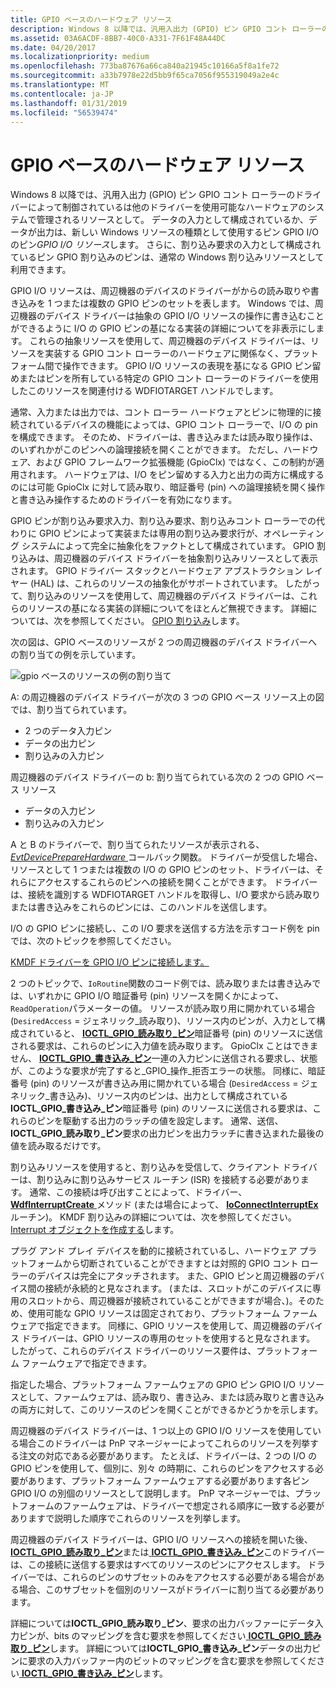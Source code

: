 ```yaml
---
title: GPIO ベースのハードウェア リソース
description: Windows 8 以降では、汎用入出力 (GPIO) ピン GPIO コント ローラーのドライバーによって制御されているは他のドライバーを使用可能なハードウェアのシステムで管理されるリソースとして。
ms.assetid: 03A6ACDF-8BB7-40C0-A331-7F61F48A44DC
ms.date: 04/20/2017
ms.localizationpriority: medium
ms.openlocfilehash: 773ba87676a66ca840a21945c10166a5f8a1fe72
ms.sourcegitcommit: a33b7978e22d5bb9f65ca7056f955319049a2e4c
ms.translationtype: MT
ms.contentlocale: ja-JP
ms.lasthandoff: 01/31/2019
ms.locfileid: "56539474"
---
```

# <a name="gpio-based-hardware-resources"></a>GPIO ベースのハードウェア リソース


Windows 8 以降では、汎用入出力 (GPIO) ピン GPIO コント ローラーのドライバーによって制御されているは他のドライバーを使用可能なハードウェアのシステムで管理されるリソースとして。 データの入力として構成されているか、データが出力は、新しい Windows リソースの種類として使用するピン GPIO I/O のピン*GPIO I/O リソース*します。 さらに、割り込み要求の入力として構成されているピン GPIO 割り込みのピンは、通常の Windows 割り込みリソースとして利用できます。

GPIO I/O リソースは、周辺機器のデバイスのドライバーがからの読み取りや書き込みを 1 つまたは複数の GPIO ピンのセットを表します。 Windows では、周辺機器のデバイス ドライバーは抽象の GPIO I/O リソースの操作に書き込むことができるように I/O の GPIO ピンの基になる実装の詳細についてを非表示にします。 これらの抽象リソースを使用して、周辺機器のデバイス ドライバーは、リソースを実装する GPIO コント ローラーのハードウェアに関係なく、プラットフォーム間で操作できます。 GPIO I/O リソースの表現を基になる GPIO ピン留めまたはピンを所有している特定の GPIO コント ローラーのドライバーを使用したこのリソースを関連付ける WDFIOTARGET ハンドルでします。

通常、入力または出力では、コント ローラー ハードウェアとピンに物理的に接続されているデバイスの機能によっては、GPIO コント ローラーで、I/O の pin を構成できます。 そのため、ドライバーは、書き込みまたは読み取り操作は、のいずれかがこのピンへの論理接続を開くことができます。 ただし、ハードウェア、および GPIO フレームワーク拡張機能 (GpioClx) ではなく、この制約が適用されます。 ハードウェアは、I/O をピン留めする入力と出力の両方に構成するのには可能 GpioClx に対して読み取り、暗証番号 (pin) への論理接続を開く操作と書き込み操作するためのドライバーを有効になります。

GPIO ピンが割り込み要求入力、割り込み要求、割り込みコント ローラーでの代わりに GPIO ピンによって実装または専用の割り込み要求行が、オペレーティング システムによって完全に抽象化をファクトとして構成されています。 GPIO 割り込みは、周辺機器のデバイス ドライバーを抽象割り込みリソースとして表示されます。 GPIO ドライバー スタックとハードウェア アブストラクション レイヤー (HAL) は、これらのリソースの抽象化がサポートされています。 したがって、割り込みのリソースを使用して、周辺機器のデバイス ドライバーは、これらのリソースの基になる実装の詳細についてをほとんど無視できます。 詳細については、次を参照してください。 [GPIO 割り込み](https://msdn.microsoft.com/library/windows/hardware/hh406467)します。

次の図は、GPIO ベースのリソースが 2 つの周辺機器のデバイス ドライバーへの割り当ての例を示しています。

![gpio ベースのリソースの例の割り当て](images/gpioresources.png)

A: の周辺機器のデバイス ドライバーが次の 3 つの GPIO ベース リソース上の図では、割り当てられています。

-   2 つのデータ入力ピン
-   データの出力ピン
-   割り込みの入力ピン

周辺機器のデバイス ドライバーの b: 割り当てられている次の 2 つの GPIO ベース リソース

-   データの入力ピン
-   割り込みの入力ピン

A と B のドライバーで、割り当てられたリソースが表示される、 [ *EvtDevicePrepareHardware* ](https://msdn.microsoft.com/library/windows/hardware/ff540880)コールバック関数。 ドライバーが受信した場合、リソースとして 1 つまたは複数の I/O の GPIO ピンのセット、ドライバーは、それらにアクセスするこれらのピンへの接続を開くことができます。 ドライバーは、接続を識別する WDFIOTARGET ハンドルを取得し、I/O 要求から読み取りまたは書き込みをこれらのピンには、このハンドルを送信します。

I/O の GPIO ピンに接続し、この I/O 要求を送信する方法を示すコード例を pin では、次のトピックを参照してください。

[KMDF ドライバーを GPIO I/O ピンに接続します。](https://msdn.microsoft.com/library/windows/hardware/hh406474)

2 つのトピックで、`IoRoutine`関数のコード例では、読み取りまたは書き込みでは、いずれかに GPIO I/O 暗証番号 (pin) リソースを開くかによって、`ReadOperation`パラメーターの値。 リソースが読み取り用に開かれている場合 (`DesiredAccess` = ジェネリック\_読み取り)、リソース内のピンが、入力として構成されていると、 [ **IOCTL\_GPIO\_読み取り\_ピン**](https://msdn.microsoft.com/library/windows/hardware/hh406483)暗証番号 (pin) のリソースに送信される要求は、これらのピンに入力値を読み取ります。 GpioClx ことはできません、 [ **IOCTL\_GPIO\_書き込み\_ピン**](https://msdn.microsoft.com/library/windows/hardware/hh406487)一連の入力ピンに送信される要求し、状態が、このような要求が完了すると\_GPIO\_操作\_拒否エラーの状態。 同様に、暗証番号 (pin) のリソースが書き込み用に開かれている場合 (`DesiredAccess` = ジェネリック\_書き込み)、リソース内のピンは、出力として構成されている**IOCTL\_GPIO\_書き込み\_ピン**暗証番号 (pin) のリソースに送信される要求は、これらのピンを駆動する出力のラッチの値を設定します。 通常、送信、 **IOCTL\_GPIO\_読み取り\_ピン**要求の出力ピンを出力ラッチに書き込まれた最後の値を読み取るだけです。

割り込みリソースを使用すると、割り込みを受信して、クライアント ドライバーは、割り込みに割り込みサービス ルーチン (ISR) を接続する必要があります。 通常、この接続は呼び出すことによって、ドライバー、 [ **WdfInterruptCreate** ](https://msdn.microsoft.com/library/windows/hardware/ff547345)メソッド (または場合によって、 [ **IoConnectInterruptEx** ](https://msdn.microsoft.com/library/windows/hardware/ff548378)ルーチン)。 KMDF 割り込みの詳細については、次を参照してください。 [Interrupt オブジェクトを作成する](https://msdn.microsoft.com/library/windows/hardware/ff540757)します。

プラグ アンド プレイ デバイスを動的に接続されているし、ハードウェア プラットフォームから切断されていることができますとは対照的 GPIO コント ローラーのデバイスは完全にアタッチされます。 また、GPIO ピンと周辺機器のデバイス間の接続が永続的と見なされます。 (または、スロットがこのデバイスに専用のスロットから、周辺機器が接続されていることができますが場合、)。そのため、使用可能な GPIO リソースは固定されており、プラットフォーム ファームウェアで指定できます。 同様に、GPIO リソースを使用して、周辺機器のデバイス ドライバーは、GPIO リソースの専用のセットを使用すると見なされます。 したがって、これらのデバイス ドライバーのリソース要件は、プラットフォーム ファームウェアで指定できます。

指定した場合、プラットフォーム ファームウェアの GPIO ピン GPIO I/O リソースとして、ファームウェアは、読み取り、書き込み、または読み取りと書き込みの両方に対して、このリソースのピンを開くことができるかどうかを示します。

周辺機器のデバイス ドライバーは、1 つ以上の GPIO I/O リソースを使用している場合このドライバーは PnP マネージャーによってこれらのリソースを列挙する注文の対応である必要があります。 たとえば、ドライバーは、2 つの I/O の GPIO ピンを使用して、個別に、別々 の時期に、これらのピンをアクセスする必要があります、プラットフォーム ファームウェアする必要があります各ピン GPIO I/O の別個のリソースとして説明します。 PnP マネージャーでは、プラットフォームのファームウェアは、ドライバーで想定される順序に一致する必要がありますで説明した順序でこれらのリソースを列挙します。

周辺機器のデバイス ドライバーは、GPIO I/O リソースへの接続を開いた後、 [ **IOCTL\_GPIO\_読み取り\_ピン**](https://msdn.microsoft.com/library/windows/hardware/hh406483)または[ **IOCTL\_GPIO\_書き込み\_ピン**](https://msdn.microsoft.com/library/windows/hardware/hh406487)このドライバーは、この接続に送信する要求はすべてのリソースのピンにアクセスします。 ドライバーでは、これらのピンのサブセットのみをアクセスする必要がある場合がある場合、このサブセットを個別のリソースがドライバーに割り当てる必要があります。

詳細については**IOCTL\_GPIO\_読み取り\_ピン**、要求の出力バッファーにデータ入力ピンが、bits のマッピングを含む要求を参照してください[ **IOCTL\_GPIO\_読み取り\_ピン**](https://msdn.microsoft.com/library/windows/hardware/hh406483)します。 詳細については**IOCTL\_GPIO\_書き込み\_ピン**データの出力ピンに要求の入力バッファー内のビットのマッピングを含む要求を参照してください[ **IOCTL\_GPIO\_書き込み\_ピン**](https://msdn.microsoft.com/library/windows/hardware/hh406487)します。

 

 




